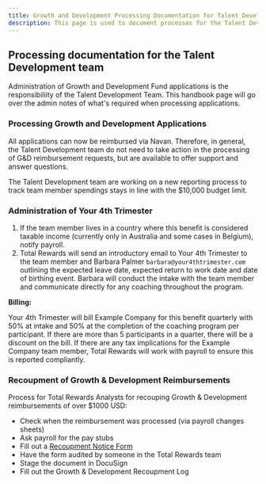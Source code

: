 ```yaml
---
title: Growth and Development Processing Documentation for Talent Development
description: This page is used to document processes for the Talent Development team
---
```


## Processing documentation for the Talent Development team

Administration of Growth and Development Fund applications is the responsibiliity of the Talent Development Team. This handbook page will go over the admin notes of what's required when processing applications.

### Processing Growth and Development Applications

All applications can now be reimbursed via Navan. Therefore, in general, the Talent Development team do not need to take action in the processing of G&D reimbursement requests, but are available to offer support and answer questions.

The Talent Development team are working on a new reporting process to track team member spendings stays in line with the $10,000 budget limit.

### Administration of Your 4th Trimester

1. If the team member lives in a country where this benefit is considered taxable income (currently only in Australia and some cases in Belgium), notify payroll.
1. Total Rewards will send an introductory email to Your 4th Trimester to the team member and Barbara Palmer `barbara@your4thtrimester.com` outlining the expected leave date, expected return to work date and date of birthing event. Barbara will conduct the intake with the team member and communicate directly for any coaching throughout the program.

**Billing:**

Your 4th Trimester will bill Example Company for this benefit quarterly with 50% at intake and 50% at the completion of the coaching program per participant. If there are more than 5 participants in a quarter, there will be a discount on the bill. If there are any tax implications for the Example Company team member, Total Rewards will work with payroll to ensure this is reported compliantly.

### Recoupment of Growth & Development Reimbursements

Process for Total Rewards Analysts for recouping Growth & Development reimbursements of over $1000 USD:

- Check when the reimbursement was processed (via payroll changes sheets)
- Ask payroll for the pay stubs
- Fill out a [Recoupment Notice Form](https://docs.google.com/document/d/1gKJlcLbQ-Y9KZZniYHRptG6qIOzleyDaCdbQWEkswTA/edit?ts=6033d0b3)
- Have the form audited by someone in the Total Rewards team
- Stage the document in DocuSign
- Fill out the Growth & Development Recoupment Log
